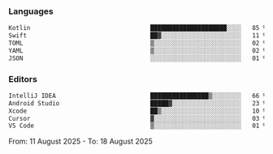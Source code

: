 <!--START_SECTION:waka-->
### Languages
```txt
Kotlin                                 █████████████████████░░░░   85 %
Swift                                  ██▓░░░░░░░░░░░░░░░░░░░░░░   11 %
TOML                                   ▒░░░░░░░░░░░░░░░░░░░░░░░░   02 %
YAML                                   ▒░░░░░░░░░░░░░░░░░░░░░░░░   02 %
JSON                                   ░░░░░░░░░░░░░░░░░░░░░░░░░   01 %
```

### Editors
```txt
IntelliJ IDEA                          ████████████████▒░░░░░░░░   66 %
Android Studio                         █████▓░░░░░░░░░░░░░░░░░░░   23 %
Xcode                                  ██▒░░░░░░░░░░░░░░░░░░░░░░   10 %
Cursor                                 ▓░░░░░░░░░░░░░░░░░░░░░░░░   03 %
VS Code                                ▒░░░░░░░░░░░░░░░░░░░░░░░░   01 %
```

From: 11 August 2025 - To: 18 August 2025
<!--END_SECTION:waka-->

